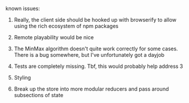 known issues:

1) Really, the client side should be hooked up with browserify to allow using the rich ecosystem of npm packages

2) Remote playability would be nice

3) The MinMax algorithm doesn't quite work correctly for some cases. There is a bug somewhere, but I've unfortunately got a dayjob

4) Tests are completely missing. Tbf, this would probably help address 3

5) Styling

6) Break up the store into more modular reducers and pass around subsections of state